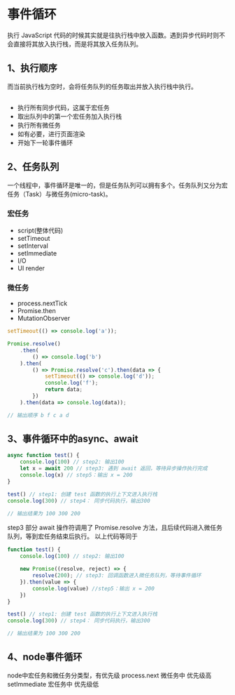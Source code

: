 # 事件循环
执行 JavaScript 代码的时候其实就是往执行栈中放入函数。遇到异步代码时则不会直接将其放入执行栈，而是将其放入任务队列。

## 1、执行顺序
而当前执行栈为空时，会将任务队列的任务取出并放入执行栈中执行。

<img :src="$withBase('/浏览器/16740fa4cd9c6937.webp')">

- 执行所有同步代码，这属于宏任务
- 取出队列中的第一个宏任务加入执行栈
- 执行所有微任务
- 如有必要，进行页面渲染
- 开始下一轮事件循环

## 2、任务队列
一个线程中，事件循环是唯一的，但是任务队列可以拥有多个。任务队列又分为宏任务（Task）与微任务(micro-task)。

### 宏任务
- script(整体代码)
- setTimeout
- setInterval
- setImmediate
- I/O
- UI render

### 微任务
- process.nextTick
- Promise.then
- MutationObserver

``` javascript
setTimeout(() => console.log('a'));

Promise.resolve()
	.then(
   		() => console.log('b')
	).then(
   		() => Promise.resolve('c').then(data => {
			setTimeout(() => console.log('d'));
			console.log('f');
			return data;
    	})
	).then(data => console.log(data));

// 输出顺序 b f c a d
```

## 3、事件循环中的async、await
```javascript
async function test() {
    console.log(100) // step2: 输出100
    let x = await 200 // step3: 遇到 await 返回，等待异步操作执行完成
    console.log(x) // step5：输出 x = 200
}

test() // step1: 创建 test 函数的执行上下文进入执行栈
console.log(300) // step4： 同步代码执行，输出300

// 输出结果为 100 300 200
```

step3 部分 await 操作符调用了 Promise.resolve 方法，且后续代码进入微任务队列，等到宏任务结束后执行。
以上代码等同于

```javascript
function test() {
    console.log(100) // step2: 输出100

    new Promise((resolve, reject) => {
        resolve(200); // step3: 回调函数进入微任务队列，等待事件循环
    }).then(value => {
        console.log(value) //step5：输出 x = 200
    })
}

test() // step1: 创建 test 函数的执行上下文进入执行栈
console.log(300) // step4： 同步代码执行，输出300

// 输出结果为 100 300 200
```

## 4、node事件循环
node中宏任务和微任务分类型，有优先级
process.next 微任务中 优先级高
setImmediate 宏任务中 优先级低